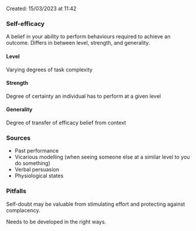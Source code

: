 Created: 15/03/2023 at 11:42

### Self-efficacy
A belief in your ability to perform behaviours required to achieve an outcome.
Differs in between level, strength, and generality.

#### Level
Varying degrees of task complexity

#### Strength
Degree of certainty an individual has to perform at a given level

#### Generality
Degree of transfer of efficacy belief from context

### Sources
- Past performance
- Vicarious modelling (when seeing someone else at a similar level to you do something)
- Verbal persuasion
- Physiological states

### Pitfalls
Self-doubt may be valuable from stimulating effort and protecting against complacency.

Needs to be developed in the right ways.